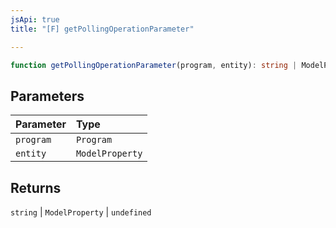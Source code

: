 ```yaml
---
jsApi: true
title: "[F] getPollingOperationParameter"

---
```

```ts
function getPollingOperationParameter(program, entity): string | ModelProperty | undefined
```

## Parameters

| Parameter | Type |
| :------ | :------ |
| `program` | `Program` |
| `entity` | `ModelProperty` |

## Returns

`string` \| `ModelProperty` \| `undefined`
